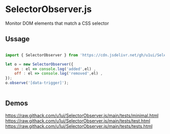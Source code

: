 # SelectorObserver.js

Monitor DOM elements that match a CSS selector

## Ussage

```javascript

import { SelectorObserver } from 'https://cdn.jsdelivr.net/gh/u1ui/SelectorObserver.js@x.x.x/SelectorObserver.min.js';

let o = new SelectorObserver({
    on : el => console.log('added',el) ,
    off : el => console.log('removed',el) ,
});
o.observe('[data-trigger]');
    
```

<!--
## Options - "checkAnimation" (beta)
    
```javascript
o.observer('.el', {checkAnimation: true});
    
```

Like this, you can event watch selectors like `.el:has(img:hover) > tr:nth-child(2)`  
Trigger only `on` and not `off` right now.
-->

## Demos
https://raw.githack.com/u1ui/SelectorObserver.js/main/tests/minimal.html  
https://raw.githack.com/u1ui/SelectorObserver.js/main/tests/test.html  
https://raw.githack.com/u1ui/SelectorObserver.js/main/tests/tests.html  

